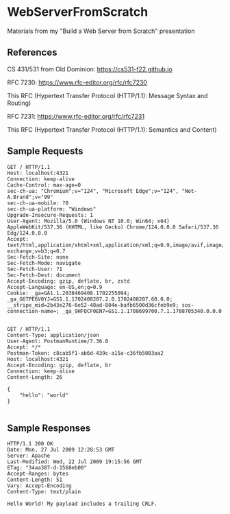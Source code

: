 # WebServerFromScratch
Materials from my "Build a Web Server from Scratch" presentation

## References

CS 431/531 from Old Dominion: https://cs531-f22.github.io

RFC 7230: https://www.rfc-editor.org/rfc/rfc7230

This RFC (Hypertext Transfer Protocol (HTTP/1.1): Message Syntax and Routing)  

RFC 7231: https://www.rfc-editor.org/rfc/rfc7231

This RFC (Hypertext Transfer Protocol (HTTP/1.1): Semantics and Content)  

## Sample Requests

```http
GET / HTTP/1.1
Host: localhost:4321
Connection: keep-alive
Cache-Control: max-age=0
sec-ch-ua: "Chromium";v="124", "Microsoft Edge";v="124", "Not-A.Brand";v="99"
sec-ch-ua-mobile: ?0
sec-ch-ua-platform: "Windows"
Upgrade-Insecure-Requests: 1
User-Agent: Mozilla/5.0 (Windows NT 10.0; Win64; x64) AppleWebKit/537.36 (KHTML, like Gecko) Chrome/124.0.0.0 Safari/537.36 Edg/124.0.0.0
Accept: text/html,application/xhtml+xml,application/xml;q=0.9,image/avif,image/webp,image/apng,*/*;q=0.8,application/signed-exchange;v=b3;q=0.7
Sec-Fetch-Site: none
Sec-Fetch-Mode: navigate
Sec-Fetch-User: ?1
Sec-Fetch-Dest: document
Accept-Encoding: gzip, deflate, br, zstd
Accept-Language: en-US,en;q=0.9
Cookie: _ga=GA1.1.2038469408.1702255094; _ga_G6TPE6V0YJ=GS1.1.1702408207.2.0.1702408207.60.0.0; __stripe_mid=2b43e276-6e52-48ad-804e-bafb6500d36cfeb9e9; sos-connection-name=; _ga_9HFQCF0EN7=GS1.1.1708699700.7.1.1708705340.0.0.0


```

```http
GET / HTTP/1.1
Content-Type: application/json
User-Agent: PostmanRuntime/7.36.0
Accept: */*
Postman-Token: c8cab5f1-ab6d-439c-a15a-c36fb5003aa2
Host: localhost:4321
Accept-Encoding: gzip, deflate, br
Connection: keep-alive
Content-Length: 26

{
    "hello": "world"
}


```

## Sample Responses

```http
HTTP/1.1 200 OK
Date: Mon, 27 Jul 2009 12:28:53 GMT
Server: Apache
Last-Modified: Wed, 22 Jul 2009 19:15:56 GMT
ETag: "34aa387-d-1568eb00"
Accept-Ranges: bytes
Content-Length: 51
Vary: Accept-Encoding
Content-Type: text/plain

Hello World! My payload includes a trailing CRLF.

```
